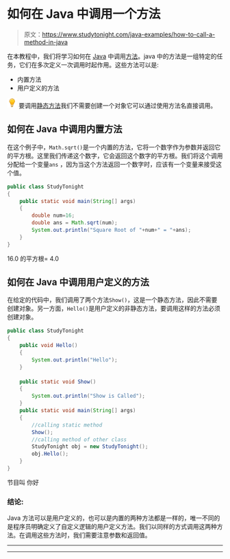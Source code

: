 # 如何在 Java 中调用一个方法

> 原文：<https://www.studytonight.com/java-examples/how-to-call-a-method-in-java>

在本教程中，我们将学习如何在 [Java](https://www.studytonight.com/java/) 中调用[方法](https://www.studytonight.com/java/methods-in-java.php)。java 中的方法是一组特定的任务，它们在多次定义一次调用时起作用。这些方法可以是:

*   内置方法
*   用户定义的方法

![enlightened](img/bcefbc0bebd753ed2a05f55c0b74d9f0.png "enlightened") 要调用[静态方法](https://studytonight.com/java/static-in-java.php)我们不需要创建一个对象它可以通过使用方法名直接调用。

## 如何在 Java 中调用内置方法

在这个例子中，`Math.sqrt()`是一个内置的方法，它将一个数字作为参数并返回它的平方根。这里我们传递这个数字，它会返回这个数字的平方根。我们将这个调用分配给一个变量`ans` ，因为当这个方法返回一个数字时，应该有一个变量来接受这个值。

```java
public class StudyTonight 
{
	public static void main(String[] args)
	{
		double num=16;
		double ans = Math.sqrt(num);
		System.out.println("Square Root of "+num+" = "+ans);
	}
}
```

16.0 的平方根= 4.0

## 如何在 Java 中调用用户定义的方法

在给定的代码中，我们调用了两个方法`Show()`，这是一个静态方法，因此不需要创建对象。另一方面，`Hello()`是用户定义的非静态方法，要调用这样的方法必须创建对象。

```java
public class StudyTonight 
{
	public void Hello()
	{
		System.out.println("Hello");
	}

	public static void Show()
	{
		System.out.println("Show is Called");
	}
	public static void main(String[] args)
	{
		//calling static method
		Show();
		//calling method of other class
		StudyTonight obj = new StudyTonight();
		obj.Hello();
	}
}
```

节目叫
你好

### 结论:

Java 方法可以是用户定义的，也可以是内置的两种方法都是一样的，唯一不同的是程序员明确定义了自定义逻辑的用户定义方法。我们以同样的方式调用这两种方法。在调用这些方法时，我们需要注意参数和返回值。

* * *

* * *